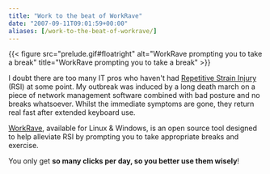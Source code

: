 ```yaml
---
title: "Work to the beat of WorkRave"
date: "2007-09-11T09:01:59+00:00"
aliases: [/work-to-the-beat-of-workrave/]
---
```


{{< figure src="prelude.gif#floatright" alt="WorkRave prompting you to take a break" title="WorkRave prompting you to take a break" >}}

I doubt there are too many IT pros who haven't had [Repetitive Strain Injury](https://en.wikipedia.org/wiki/Repetitive_strain_injury) (RSI) at some point. My outbreak was induced by a long death march on a piece of network management software combined with bad posture and no breaks whatsoever. Whilst the immediate symptoms are gone, they return real fast after extended keyboard use.

[WorkRave](http://www.workrave.org/), available for Linux &amp; Windows, is an open source tool designed to help alleviate RSI by prompting you to take appropriate breaks and exercise.

You only get **so many clicks per day, so you better use them wisely**!

